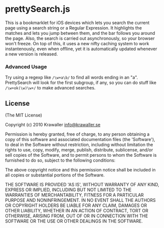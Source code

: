 # prettySearch.js

This is a bookmarklet for iOS devices which lets you search the current page using a search string or a Regular Expression. It highlights the matches and lets you jump between them, and the bar follows you around the page. Also, the search is carried out asynchronously, so your browser won't freeze. On top of this, it uses a new nifty caching system to work instantenously, even when offline, yet it is automatically updated whenever a new version is released.

### Advanced Usage

Try using a regexp like `/\w+a\b/` to find all words ending in an "a". PrettySearch will look for the first subgroup, if any, so you can do stuff like `/\w+ok(\w)\w+/` to make advanced searches.

## License 

(The MIT License)

Copyright (c) 2010 Krawaller <info@krawaller.se>

Permission is hereby granted, free of charge, to any person obtaining
a copy of this software and associated documentation files (the
'Software'), to deal in the Software without restriction, including
without limitation the rights to use, copy, modify, merge, publish,
distribute, sublicense, and/or sell copies of the Software, and to
permit persons to whom the Software is furnished to do so, subject to
the following conditions:

The above copyright notice and this permission notice shall be
included in all copies or substantial portions of the Software.

THE SOFTWARE IS PROVIDED 'AS IS', WITHOUT WARRANTY OF ANY KIND,
EXPRESS OR IMPLIED, INCLUDING BUT NOT LIMITED TO THE WARRANTIES OF
MERCHANTABILITY, FITNESS FOR A PARTICULAR PURPOSE AND NONINFRINGEMENT.
IN NO EVENT SHALL THE AUTHORS OR COPYRIGHT HOLDERS BE LIABLE FOR ANY
CLAIM, DAMAGES OR OTHER LIABILITY, WHETHER IN AN ACTION OF CONTRACT,
TORT OR OTHERWISE, ARISING FROM, OUT OF OR IN CONNECTION WITH THE
SOFTWARE OR THE USE OR OTHER DEALINGS IN THE SOFTWARE.